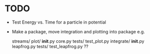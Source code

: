 TODO
====

 * Test Energy vs. Time for a particle in potential
 * Make a package, move integration and plotting into package e.g.

    streams/
        plot/
            __init__.py
            core.py
            tests/
                test_plot.py
        integrate/
            __init__.py
            leapfrog.py
            tests/
                test_leapfrog.py
        ??
